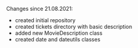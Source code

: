 Changes since 21.08.2021:
* created initial repository
* created tickets directory with basic description
* added new MovieDescription class
* created date and dateutils classes
